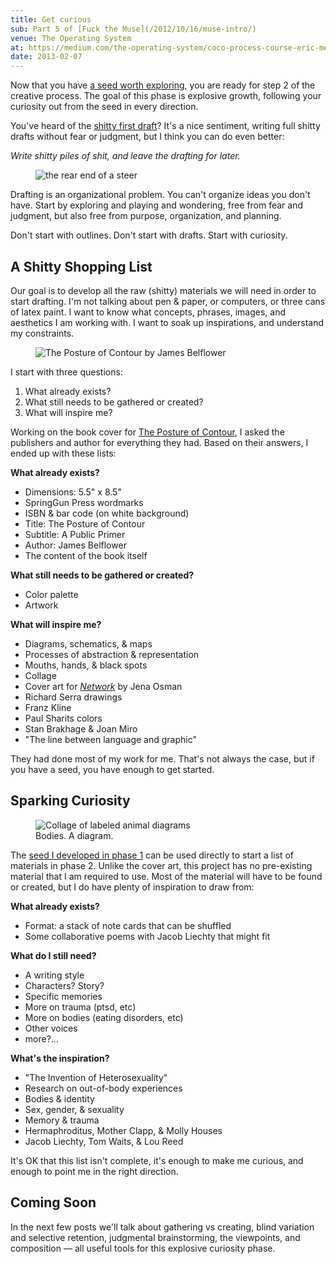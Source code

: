 ```yaml
---
title: Get curious
sub: Part 5 of [Fuck the Muse](/2012/10/16/muse-intro/)
venue: The Operating System
at: https://medium.com/the-operating-system/coco-process-course-eric-meyers-fuck-the-muse-lesson-5-get-curious-pt-1-b30284155182
date: 2013-02-07
---
```


Now that you have [a seed worth exploring][seed],
you are ready for step 2 of the creative process.
The goal of this phase is explosive growth,
following your curiosity out from the seed in every direction.

You've heard of the [shitty first draft][draft]?
It's a nice sentiment,
writing full shitty drafts without fear or judgment,
but I think you can do even better:

*Write shitty piles of shit,
and leave the drafting for later.*

<figure>
  <img
    webc:is="u-img"
    src="muse/curious/bullshit.jpg"
    alt="the rear end of a steer"
  >
  <figcaption
    @html="mdI('I often refer to this as the fertilizer or *bullshit* stage')"
  ></figcaption>
</figure>

Drafting is an organizational problem.
You can't organize ideas you don't have.
Start by exploring and playing and wondering,
free from fear and judgment,
but also free from purpose, organization, and planning.

Don't start with outlines.
Don't start with drafts.
Start with curiosity.

[seed]: /2012/12/13/starting-from-a-seed/
[draft]: https://www.humnet.ucla.edu/humnet/english/wwwroot2/ta/hyperteach/pdfs/shitty.pdf

## A Shitty Shopping List

Our goal is to develop all the raw (shitty) materials
we will need in order to start drafting.
I'm not talking about pen & paper,
or computers,
or three cans of latex paint.
I want to know what concepts, phrases,
images, and aesthetics I am working with.
I want to soak up inspirations,
and understand my constraints.

<figure>
  <img
    webc:is="u-img"
    src="contour/final.png"
    alt="The Posture of Contour by James Belflower"
  >
  <figcaption
    @html="mdI('Final cover design for *The Posture of Contour*')"
  ></figcaption>
</figure>

I start with three questions:

1. What already exists?
2. What still needs to be gathered or created?
3. What will inspire me?

Working on the book cover for [The Posture of Contour][book],
I asked the publishers and author for everything they had.
Based on their answers, I ended up with these lists:

[book]: /2013/01/22/contour/

**What already exists?**

- Dimensions: 5.5" x 8.5"
- SpringGun Press wordmarks
- ISBN & bar code (on white background)
- Title: The Posture of Contour
- Subtitle: A Public Primer
- Author: James Belflower
- The content of the book itself

**What still needs to be gathered or created?**

- Color palette
- Artwork

**What will inspire me?**

- Diagrams, schematics, & maps
- Processes of abstraction & representation
- Mouths, hands, & black spots
- Collage
- Cover art for [*Network*][network] by Jena Osman
- Richard Serra drawings
- Franz Kline
- Paul Sharits colors
- Stan Brakhage & Joan Miro
- "The line between language and graphic"

They had done most of my work for me.
That's not always the case,
but if you have a seed,
you have enough to get started.

[network]: https://www.fenceportal.org/?page_id=422

## Sparking Curiosity

<figure>
  <img
    webc:is="u-img"
    src="muse/curious/bodies.jpg"
    alt="Collage of labeled animal diagrams"
  >
  <figcaption>Bodies. A diagram.</figcaption>
</figure>

The [seed I developed in phase 1][seed]
can be used directly to start a list of materials
in phase 2. Unlike the cover art,
this project has no pre-existing material that I am required to use.
Most of the material will have to be found or created,
but I do have plenty of inspiration to draw from:

**What already exists?**

- Format: a stack of note cards that can be shuffled
- Some collaborative poems with Jacob Liechty that might fit

**What do I still need?**

- A writing style
- Characters? Story?
- Specific memories
- More on trauma (ptsd, etc)
- More on bodies (eating disorders, etc)
- Other voices
- more?...

**What's the inspiration?**

- "The Invention of Heterosexuality"
- Research on out-of-body experiences
- Bodies & identity
- Sex, gender, & sexuality
- Memory & trauma
- Hermaphroditus, Mother Clapp, & Molly Houses
- Jacob Liechty, Tom Waits, & Lou Reed

It's OK that this list isn't complete,
it's enough to make me curious,
and enough to point me in the right direction.

## Coming Soon

In the next few posts we'll talk about
gathering vs creating,
blind variation and selective retention,
judgmental brainstorming,
the viewpoints, and composition —
all useful tools for this explosive curiosity phase.
